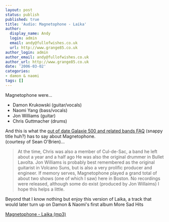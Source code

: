 ```yaml
---
layout: post
status: publish
published: true
title: 'Audio: Magnetophone - Laika'
author:
  display_name: Andy
  login: admin
  email: andy@fullofwishes.co.uk
  url: http://www.grange85.co.uk
author_login: admin
author_email: andy@fullofwishes.co.uk
author_url: http://www.grange85.co.uk
date: '2006-03-02'
categories:
- damon & naomi
tags: []
---
```

Magnetophone were...

  * Damon Krukowski (guitar/vocals)
  * Naomi Yang (bass/vocals)
  * Jon Williams (guitar)
  * Chris Guttmacher (drums)

And this is what the [out of date Galaxie 500 and related bands
FAQ](https://web.archive.org/web/20060302+/http://www.grange85.co.uk/galaxie/index.php?article_id=130) (snappy title
huh?) has to say about Magnetophone.  
(courtesy of Sean O'Brien)...

> At the time, Chris was also a member of Cul-de-Sac, a band he left about a
year and a half ago He was also the original drummer in Bullet Lavolta. Jon
Williams is probably best remembered as the original guitarist in Volcano
Suns, but is also a very prolific producer and engineer. If memory serves,
Magnetophone played a grand total of about two shows (one of which I saw) here
in Boston. No recordings were released, although some do exist (produced by
Jon Willaims) I hope this helps a little.

Beyond that I know nothing but enjoy this version of Laika, a track that would
later turn up on Damon & Naomi's first album More Sad Hits

[Magnetophone - Laika (mp3)](http://www.box.net/shared/rxrcjkyddb)


